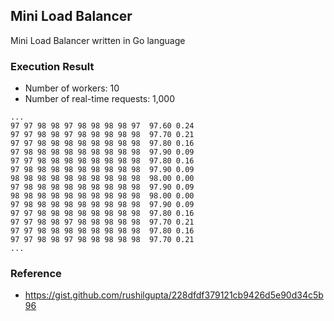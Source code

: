 ## Mini Load Balancer
Mini Load Balancer written in Go language

### Execution Result
* Number of workers: 10
* Number of real-time requests: 1,000
```shell
...
97 97 98 98 97 98 98 98 98 97  97.60 0.24 
97 97 98 98 97 98 98 98 98 98  97.70 0.21 
97 97 98 98 98 98 98 98 98 98  97.80 0.16 
97 98 98 98 98 98 98 98 98 98  97.90 0.09 
97 97 98 98 98 98 98 98 98 98  97.80 0.16 
97 98 98 98 98 98 98 98 98 98  97.90 0.09 
98 98 98 98 98 98 98 98 98 98  98.00 0.00 
97 98 98 98 98 98 98 98 98 98  97.90 0.09 
98 98 98 98 98 98 98 98 98 98  98.00 0.00 
97 98 98 98 98 98 98 98 98 98  97.90 0.09 
97 97 98 98 98 98 98 98 98 98  97.80 0.16 
97 97 98 98 97 98 98 98 98 98  97.70 0.21 
97 97 98 98 98 98 98 98 98 98  97.80 0.16 
97 97 98 98 97 98 98 98 98 98  97.70 0.21 
...
```

### Reference
* https://gist.github.com/rushilgupta/228dfdf379121cb9426d5e90d34c5b96